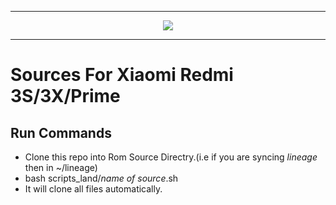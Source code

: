 
-----------------------------------------------------------------------

<p align="center">
 <img src="https://github.com/Sweeto143/scripts_land/blob/master/logo.png" > 
</p>

-----------------------------------------------------------------------


Sources For Xiaomi Redmi 3S/3X/Prime
====================================


Run Commands
------------

* Clone this repo into Rom Source Directry.(i.e if you are syncing *lineage* then in ~/lineage)
* bash scripts_land/*name of source*.sh
* It will clone all files automatically.
